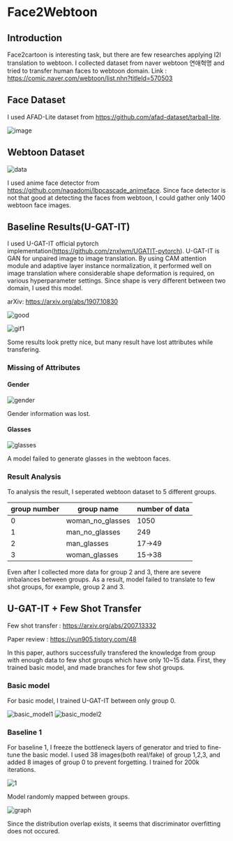 # Face2Webtoon

## Introduction
Face2cartoon is interesting task, but there are few researches applying I2I translation to webtoon. I collected dataset from naver webtoon 연애혁명 and tried to transfer human faces to webtoon domain. 
Link : https://comic.naver.com/webtoon/list.nhn?titleId=570503

## Face Dataset
I used AFAD-Lite dataset from https://github.com/afad-dataset/tarball-lite. 

![image](https://user-images.githubusercontent.com/71681194/104359465-08031b80-5553-11eb-97a3-526a800ee411.png)

## Webtoon Dataset

![data](https://user-images.githubusercontent.com/71681194/104342339-1266ea80-553e-11eb-9e4f-8cd7cbaef418.JPG)


I used anime face detector from https://github.com/nagadomi/lbpcascade_animeface. Since face detector is not that good at detecting the faces from webtoon, I could gather only 1400 webtoon face images.

## Baseline Results(U-GAT-IT)
I used U-GAT-IT official pytorch implementation(https://github.com/znxlwm/UGATIT-pytorch).
U-GAT-IT is GAN for unpaired image to image translation. By using CAM attention module and adaptive layer instance normalization, it performed well on image translation where considerable shape deformation is required, on various hyperparameter settings. Since shape is very different between two domain, I used this model. 

arXiv: https://arxiv.org/abs/1907.10830


![good](https://user-images.githubusercontent.com/71681194/104342049-c61baa80-553d-11eb-9c58-d2d02a5c01aa.jpg)

![gif1](https://user-images.githubusercontent.com/71681194/104342061-c9169b00-553d-11eb-98b1-028c60b513f0.gif)



Some results look pretty nice, but many result have lost attributes while transfering.

### Missing of Attributes

#### Gender

![gender](https://user-images.githubusercontent.com/71681194/104342136-db90d480-553d-11eb-9f47-939e1f7e1b0d.jpg)

Gender information was lost.

#### Glasses

![glasses](https://user-images.githubusercontent.com/71681194/104342163-e0ee1f00-553d-11eb-9aec-6c7c7aae64b1.jpg)

A model failed to generate glasses in the webtoon faces.

### Result Analysis

To analysis the result, I seperated webtoon dataset to 5 different groups.

|group number|group name|number of data|
|---|---|---|
|0|woman_no_glasses|1050|
|1|man_no_glasses|249|
|2|man_glasses|17->49|
|3|woman_glasses|15->38|

Even after I collected more data for group 2 and 3, there are severe imbalances between groups. As a result, model failed to translate to few shot groups, for example, group 2 and 3.



## U-GAT-IT + Few Shot Transfer

Few shot transfer : https://arxiv.org/abs/2007.13332

Paper review : https://yun905.tistory.com/48

In this paper, authors successfully transfered the knowledge from group with enough data to few shot groups which have only 10~15 data. First, they trained basic model, and made branches for few shot groups.

### Basic model
For basic model, I trained U-GAT-IT between only group 0.

![basic_model1](https://user-images.githubusercontent.com/71681194/105211139-4326cf80-5b8f-11eb-921d-e0b8761a66ad.jpg)
![basic_model2](https://user-images.githubusercontent.com/71681194/105211143-43bf6600-5b8f-11eb-86d0-8ff37817a003.jpg)

### Baseline 1
For baseline 1, I freeze the bottleneck layers of generator and tried to fine-tune the basic model. I used 38 images(both real/fake) of group 1,2,3, and added 8 images of group 0 to prevent forgetting. I trained for 200k iterations.

![1](https://user-images.githubusercontent.com/71681194/105213333-ed9ff200-5b91-11eb-96c7-a6d46a272d9f.jpg)

Model randomly mapped between groups.

![graph](https://user-images.githubusercontent.com/71681194/105213709-6141ff00-5b92-11eb-986d-0ba83b106839.JPG)

Since the distribution overlap exists, it seems that discriminator overfitting does not occured.
